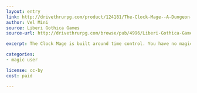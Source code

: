 ```yaml
---
layout: entry
link: http://drivethrurpg.com/product/124181/The-Clock-Mage--A-Dungeon-World-Playbook
author: Vel Mini
source: Liberi Gothica Games
source-url: http://drivethrurpg.com/browse/pub/4996/Liberi-Gothica-Games

excerpt: The Clock Mage is built around time control. You have no magic but the ability to move differently, see differently.

categories:
- magic user

license: cc-by
cost: paid

---
```


